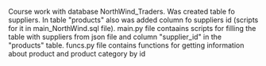 Course work with database NorthWind_Traders.
Was created table fo suppliers. In table "products" also was added column fo suppliers id (scripts for it in main_NorthWind.sql file).
main.py file contaains scripts for filling the table with suppliers from json file and column "supplier_id" in the "products" table.
funcs.py file contains functions for getting information about product and product category by id
